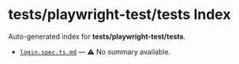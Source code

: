 # __tests__/playwright-test/tests Index

Auto-generated index for **__tests__/playwright-test/tests**.

- [`login.spec.ts.md`](./login.spec.ts.md) — ⚠️ No summary available.

